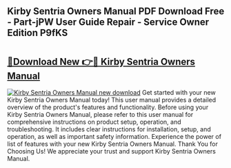 ## Kirby Sentria Owners Manual PDF Download Free - Part-jPW User Guide Repair - Service Owner Edition P9fKS

# <h2><a href="http://bc24744.oget.top/?id=Kirby+Sentria+Owners+Manual">🔗Download New 👉🔴 Kirby Sentria Owners Manual</a></h2>

[![Kirby Sentria Owners Manual new download](https://i.imgur.com/5g1atiW.png)](http://bc24744.oget.top/?id=Kirby+Sentria+Owners+Manual)
Get started with your new Kirby Sentria Owners Manual today! This user manual provides a detailed overview of the product's features and functionality. Before using your Kirby Sentria Owners Manual, please refer to this user manual for comprehensive instructions on product setup, operation, and troubleshooting. It includes clear instructions for installation, setup, and operation, as well as important safety information. Experience the power of list of features with your new Kirby Sentria Owners Manual. Thank You for Choosing Us! We appreciate your trust and support Kirby Sentria Owners Manual.

